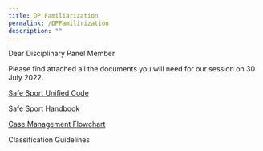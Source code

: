 ```yaml
---
title: DP Familiarization
permalink: /DPFamilirization
description: ""
---
```

Dear Disciplinary Panel Member

Please find attached all the documents you will need for our session on 30 July 2022.


[Safe Sport Unified Code](/files/Safe%20Sport%20Unified%20Code%20v4.pdf)

Safe Sport Handbook

[Case Management Flowchart](/files/Response%20and%20Resolution%20Process%20Final%2029June%20WSI.pdf) 

Classification Guidelines



